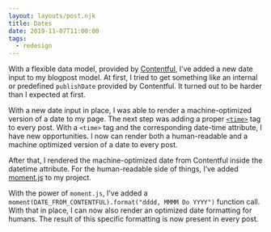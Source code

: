 ```yaml
---
layout: layouts/post.njk
title: Dates
date: 2019-11-07T11:00:00
tags:
  - redesign
---
```


With a flexible data model, provided by [Contentful](https://www.contentful.com), I’ve added a new date input to my blogpost model. At first, I tried to get something like an internal or predefined `publishDate` provided by Contentful. It turned out to be harder than I expected at first.

With a new date input in place, I was able to render a machine-optimized version of a date to my page. The next step was adding a proper [`<time>`](https://developer.mozilla.org/en-US/docs/Web/HTML/Element/time) tag to every post. With a `<time>` tag and the corresponding date-time attribute, I have new opportunities. I now can render both a human-readable and a machine optimized version of a date to every post.

After that, I rendered the machine-optimized date from Contentful inside the datetime attribute. For the human-readable side of things, I’ve added [moment.js](https://momentjs.com) to my project.

With the power of `moment.js`, I've added a `moment(DATE_FROM_CONTENTFUL).format("dddd, MMMM Do YYYY")` function call. With that in place, I can now also render an optimized date formatting for humans. The result of this specific formatting is now present in every post.
